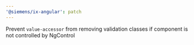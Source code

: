 ```yaml
---
'@siemens/ix-angular': patch
---
```


Prevent `value-accessor` from removing validation classes if component is not controlled by NgControl
